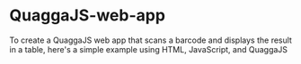 # QuaggaJS-web-app
To create a QuaggaJS web app that scans a barcode and displays the result in a table, here's a simple example using HTML, JavaScript, and QuaggaJS
